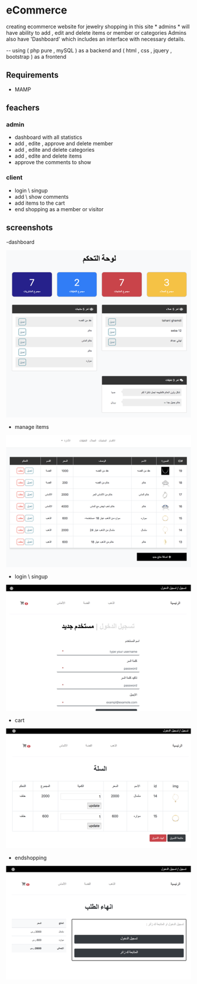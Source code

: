 # eCommerce

creating ecommerce website for jewelry shopping
in this site * admins *  will have ability to add , edit and delete items or member or categories 
Admins also have 'Dashboard' which includes an interface with necessary details.

 -- using ( php pure , mySQL ) as a backend 
    and ( html , css , jquery , bootstrap ) as a frontend 
    
    
   <h2> Requirements </h2> 
   
  - MAMP 
     
   <h2> feachers </h2> 
     
   <h3> admin </h3> 

   - dashboard with all statistics
   - add , edite , approve and delete member 
   - add , edite and delete categories 
   - add , edite and delete items 
   - approve the comments to show 

   <h3> client </h3> 

   - login \ singup 
   - add \ show  comments 
   - add items to the cart 
   - end shopping as a member or visitor 


<h2> screenshots </h2> 

  -dashboard 

![logo](/img/Screen%20Shot%201441-01-02%20at%209.43.52%20AM.png)

  - manage items 
  
![logo](/img/Screen%20Shot%201441-01-02%20at%209.43.04%20AM.png)


 - login \ singup 
 
![logo](/img/Screen%20Shot%201441-01-02%20at%209.47.36%20AM.png)


 - cart 
 
 ![logo](/img/Screen%20Shot%201441-01-02%20at%209.48.24%20AM.png)


 - endshopping 
 
  ![logo](/img/Screen%20Shot%201441-01-02%20at%209.48.44%20AM.png)
  
  

 
 
 


